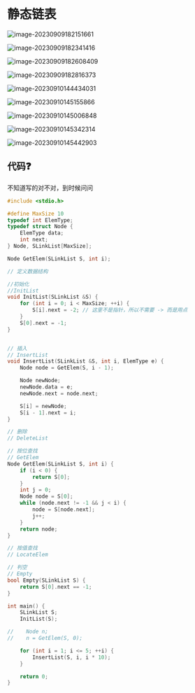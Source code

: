 # 静态链表

![image-20230909182151661](/Users/yuebinghui/Documents/program/github/note/images/image-20230909182151661.png)

![image-20230909182341416](/Users/yuebinghui/Documents/program/github/note/images/image-20230909182341416.png)

![image-20230909182608409](/Users/yuebinghui/Documents/program/github/note/images/image-20230909182608409.png)

![image-20230909182816373](/Users/yuebinghui/Documents/program/github/note/images/image-20230909182816373.png)

![image-20230910144434031](/Users/yuebinghui/Documents/program/github/note/images/image-20230910144434031.png)

![image-20230910145155866](/Users/yuebinghui/Documents/program/github/note/images/image-20230910145155866.png)

![image-20230910145006848](/Users/yuebinghui/Documents/program/github/note/images/image-20230910145006848.png)

![image-20230910145342314](/Users/yuebinghui/Documents/program/github/note/images/image-20230910145342314.png)

![image-20230910145442903](/Users/yuebinghui/Documents/program/github/note/images/image-20230910145442903.png)

## 代码❓

不知道写的对不对，到时候问问

```c++
#include <stdio.h>

#define MaxSize 10
typedef int ElemType;
typedef struct Node {
    ElemType data;
    int next;
} Node, SLinkList[MaxSize];

Node GetElem(SLinkList S, int i);

// 定义数据结构

//初始化
//InitList
void InitList(SLinkList &S) {
    for (int i = 0; i < MaxSize; ++i) {
        S[i].next = -2; // 这里不是指针，所以不需要 -> 而是用点
    }
    S[0].next = -1;
}


// 插入
// InsertList
void InsertList(SLinkList &S, int i, ElemType e) {
    Node node = GetElem(S, i - 1);

    Node newNode;
    newNode.data = e;
    newNode.next = node.next;

    S[i] = newNode;
    S[i - 1].next = i;
}

// 删除
// DeleteList

// 按位查找
// GetElem
Node GetElem(SLinkList S, int i) {
    if (i < 0) {
        return S[0];
    }
    int j = 0;
    Node node = S[0];
    while (node.next != -1 && j < i) {
        node = S[node.next];
        j++;
    }
    return node;
}

// 按值查找
// LocateElem

// 判空
// Empty
bool Empty(SLinkList S) {
    return S[0].next == -1;
}

int main() {
    SLinkList S;
    InitList(S);

//    Node n;
//    n = GetElem(S, 0);

    for (int i = 1; i <= 5; ++i) {
        InsertList(S, i, i * 10);
    }

    return 0;
}
```

